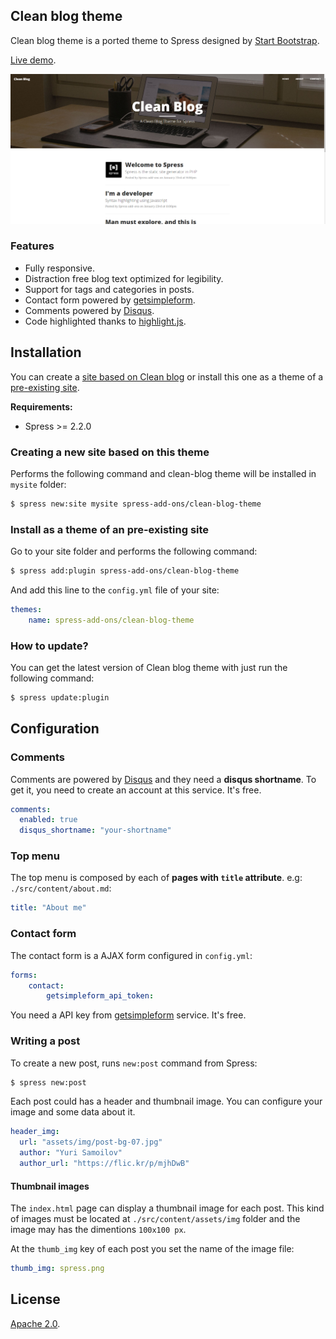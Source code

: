 ## Clean blog theme

Clean blog theme is a ported theme to Spress designed by [Start Bootstrap](http://startbootstrap.com/).

[Live demo](http://spress-add-ons.github.io/clean-blog/).

![Spresso theme preview](/screenshot.png)

### Features

* Fully responsive.
* Distraction free blog text optimized for legibility.
* Support for tags and categories in posts.
* Contact form powered by [getsimpleform](https://getsimpleform.com/).
* Comments powered by [Disqus](https://disqus.com).
* Code highlighted thanks to [highlight.js](https://highlightjs.org/).

## Installation
You can create a [site based on Clean blog](#creating-a-new-site-based-on-this-theme-creating-site)
or install this one as a theme of a [pre-existing site](#install-as-a-theme-of-pre-existing-site-pre-existing).

**Requirements:**
* Spress >= 2.2.0

### Creating a new site based on this theme

Performs the following command and clean-blog theme will be
installed in `mysite` folder:

```bash
$ spress new:site mysite spress-add-ons/clean-blog-theme
```

### Install as a theme of an pre-existing site

Go to your site folder and performs the following command:

```bash
$ spress add:plugin spress-add-ons/clean-blog-theme
```

And add this line to the `config.yml` file of your site:

```yaml
themes:
    name: spress-add-ons/clean-blog-theme
```

### How to update?

You can get the latest version of Clean blog theme with just run the following command:

```bash
$ spress update:plugin
```

## Configuration

### Comments

Comments are powered by [Disqus](disqus.com) and they need a
**disqus shortname**. To get it, you need to create an account at this service.
It's free.

```yaml
comments:
  enabled: true
  disqus_shortname: "your-shortname"
```

### Top menu

The top menu is composed by each of **pages with `title` attribute**.
e.g: `./src/content/about.md`:

```yaml
title: "About me"
```

### Contact form

The contact form is a AJAX form configured in `config.yml`:

```yaml
forms:
    contact:
        getsimpleform_api_token:
```

You need a API key from [getsimpleform](https://getsimpleform.com/) service. It's free.

### Writing a post

To create a new post, runs `new:post` command from Spress:

```bash
$ spress new:post
```

Each post could has a header and thumbnail image. You can configure your image and some data about it.

```yaml
header_img:
  url: "assets/img/post-bg-07.jpg"
  author: "Yuri Samoilov"
  author_url: "https://flic.kr/p/mjhDwB"
```

#### Thumbnail images

The `index.html` page can display a thumbnail image for each post. This kind
of images must be located at `./src/content/assets/img` folder and the image
may has the dimentions `100x100 px`.

At the `thumb_img` key of each post you set the name of the image file: 

```yaml
thumb_img: spress.png
```

## License

[Apache 2.0](http://www.apache.org/licenses/LICENSE-2.0).
